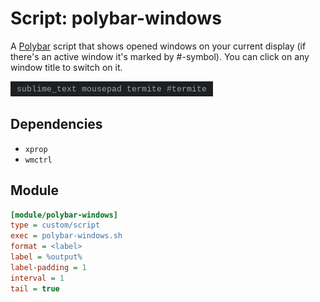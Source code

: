 # Script: polybar-windows

A [Polybar](https://github.com/jaagr/polybar) script that shows opened windows on your current display (if there's an active window it's marked by #-symbol). You can click on any window title to switch on it.

![polybar-windows](screenshots/polybar-windows.png)


## Dependencies

* `xprop`
* `wmctrl`


## Module

```ini
[module/polybar-windows]
type = custom/script
exec = polybar-windows.sh
format = <label>
label = %output%
label-padding = 1
interval = 1
tail = true
```
